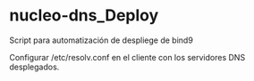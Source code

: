 # nucleo-dns_Deploy
Script para automatización de despliege de bind9

Configurar /etc/resolv.conf en el cliente con los servidores DNS desplegados.
